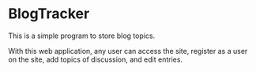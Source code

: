 # BlogTracker

This is a simple program to store blog topics.

With this web application, any user can access the site, register as a user on the site, add topics of discussion, and edit entries.
